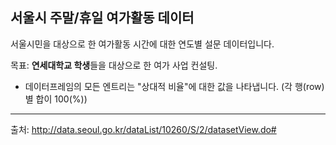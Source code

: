 서울시 주말/휴일 여가활동 데이터
---------------

서울시민을 대상으로 한 여가활동 시간에 대한 연도별 설문 데이터입니다.

목표: **연세대학교 학생**들을 대상으로 한 여가 사업 컨설팅. 

- 데이터프레임의 모든 엔트리는 "상대적 비율"에 대한 값을 나타냅니다. (각 행(row)별 합이 100(\%))


---------------

출처: http://data.seoul.go.kr/dataList/10260/S/2/datasetView.do#